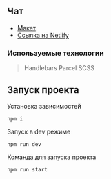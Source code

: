 ## Чат

* [Макет](https://www.figma.com/file/6jjbugLZcibVOCTJTHhZm2/Chat_external_link-(Copy)?node-id=0%3A1)
* [Ссылка на Netlify](https://funny-cobbler-da5b3d.netlify.app/)

### Используемые технологии
> Handlebars
> Parcel
> SCSS

## Запуск проекта
Установка зависимостей
```
npm i
```
Запуск в dev режиме
```
npm run dev
```
Команда для запуска проекта
```
npm run start
```
